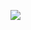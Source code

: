 ![](https://github.com/Dcarolinamorenoc/practicaModeladoEnCaja/blob/ejercicio_1/storage/img/ejercicio_1.png)